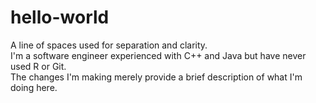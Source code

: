 # hello-world
A line of spaces used for separation and clarity.  
I'm a software engineer experienced with C++ and Java but have never used R or Git.  
The changes I'm making merely provide a brief description of what I'm doing here.
